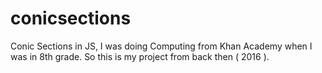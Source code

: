 # conicsections
Conic Sections in JS, I was doing Computing from Khan Academy when I was in 8th grade. So this is my project from back then ( 2016 ). 
